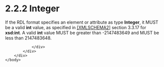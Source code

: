 <html dir="LTR" xmlns:mshelp="http://msdn.microsoft.com/mshelp" xmlns:ddue="http://ddue.schemas.microsoft.com/authoring/2003/5" xmlns:xlink="http://www.w3.org/1999/xlink" xmlns:tool="http://www.microsoft.com/tooltip">
    <head>
        <meta http-equiv="Content-Type" content="text/html; CHARSET=utf-8"></meta>
        <meta name="save" content="history"></meta>
        <title>2.2.2 Integer</title>
        <xml>
            <mshelp:toctitle title="2.2.2 Integer"></mshelp:toctitle>
            <mshelp:rltitle title="[MS-RDL]: Integer"></mshelp:rltitle>
            <mshelp:keyword index="A" term="176fbb59-c3e2-430c-b1bb-37fd15df813e"></mshelp:keyword>
            <mshelp:attr name="DCSext.ContentType" value="open specification"></mshelp:attr>
            <mshelp:attr name="AssetID" value="176fbb59-c3e2-430c-b1bb-37fd15df813e"></mshelp:attr>
            <mshelp:attr name="TopicType" value="kbRef"></mshelp:attr>
            <mshelp:attr name="DCSext.Title" value="[MS-RDL]: Integer" />
        </xml>
    </head>
    <body>
        <div id="header">
            <h1 class="heading">2.2.2 Integer</h1>
        </div>
        <div id="mainSection">
            <div id="mainBody">
                <div id="allHistory" class="saveHistory"></div>
                <div id="sectionSection0" class="section" name="collapseableSection">
                    

<p>If the RDL format specifies an element or attribute as type <b>Integer</b>,
it MUST be a valid <b>int</b> value, as specified in <a href="https://go.microsoft.com/fwlink/?LinkId=90610">[XMLSCHEMA2]</a> section
3.3.17 for <b>xsd:int</b>. A valid <b>int</b> value MUST be greater than
-2147483649 and MUST be less than 2147483648.</p>


                </div>
            </div>
        </div>
    </body>
</html>